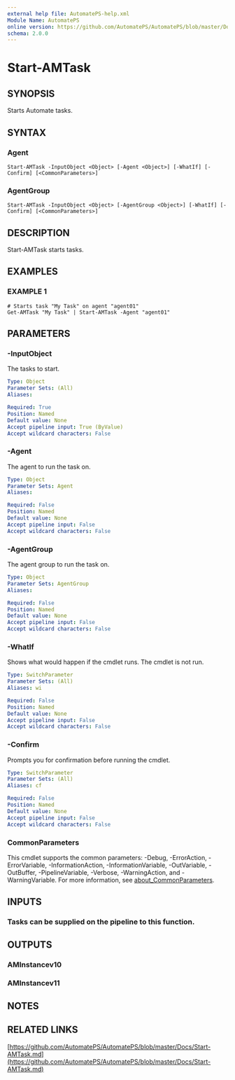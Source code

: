 ```yaml
---
external help file: AutomatePS-help.xml
Module Name: AutomatePS
online version: https://github.com/AutomatePS/AutomatePS/blob/master/Docs/Start-AMTask.md
schema: 2.0.0
---
```


# Start-AMTask

## SYNOPSIS
Starts Automate tasks.

## SYNTAX

### Agent
```
Start-AMTask -InputObject <Object> [-Agent <Object>] [-WhatIf] [-Confirm] [<CommonParameters>]
```

### AgentGroup
```
Start-AMTask -InputObject <Object> [-AgentGroup <Object>] [-WhatIf] [-Confirm] [<CommonParameters>]
```

## DESCRIPTION
Start-AMTask starts tasks.

## EXAMPLES

### EXAMPLE 1
```
# Starts task "My Task" on agent "agent01"
Get-AMTask "My Task" | Start-AMTask -Agent "agent01"
```

## PARAMETERS

### -InputObject
The tasks to start.

```yaml
Type: Object
Parameter Sets: (All)
Aliases:

Required: True
Position: Named
Default value: None
Accept pipeline input: True (ByValue)
Accept wildcard characters: False
```

### -Agent
The agent to run the task on.

```yaml
Type: Object
Parameter Sets: Agent
Aliases:

Required: False
Position: Named
Default value: None
Accept pipeline input: False
Accept wildcard characters: False
```

### -AgentGroup
The agent group to run the task on.

```yaml
Type: Object
Parameter Sets: AgentGroup
Aliases:

Required: False
Position: Named
Default value: None
Accept pipeline input: False
Accept wildcard characters: False
```

### -WhatIf
Shows what would happen if the cmdlet runs.
The cmdlet is not run.

```yaml
Type: SwitchParameter
Parameter Sets: (All)
Aliases: wi

Required: False
Position: Named
Default value: None
Accept pipeline input: False
Accept wildcard characters: False
```

### -Confirm
Prompts you for confirmation before running the cmdlet.

```yaml
Type: SwitchParameter
Parameter Sets: (All)
Aliases: cf

Required: False
Position: Named
Default value: None
Accept pipeline input: False
Accept wildcard characters: False
```

### CommonParameters
This cmdlet supports the common parameters: -Debug, -ErrorAction, -ErrorVariable, -InformationAction, -InformationVariable, -OutVariable, -OutBuffer, -PipelineVariable, -Verbose, -WarningAction, and -WarningVariable. For more information, see [about_CommonParameters](http://go.microsoft.com/fwlink/?LinkID=113216).

## INPUTS

### Tasks can be supplied on the pipeline to this function.
## OUTPUTS

### AMInstancev10
### AMInstancev11
## NOTES

## RELATED LINKS

[https://github.com/AutomatePS/AutomatePS/blob/master/Docs/Start-AMTask.md](https://github.com/AutomatePS/AutomatePS/blob/master/Docs/Start-AMTask.md)

